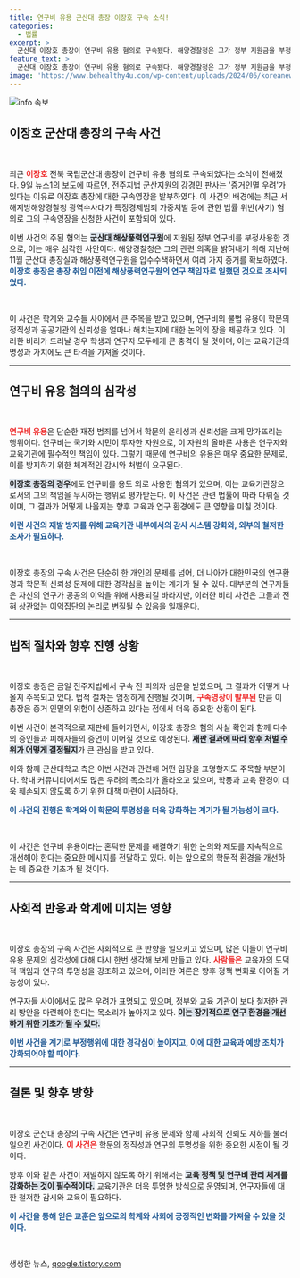 ```yaml
---
title: 연구비 유용 군산대 총장 이장호 구속 소식!
categories:
  - 법률
excerpt: >
  군산대 이장호 총장이 연구비 유용 혐의로 구속됐다. 해양경찰청은 그가 정부 지원금을 부정 사용한 것으로 보고 증거인멸 우려를 이유로 영장을 발부했다. 충격 사건의 전말이 밝혀진다!
feature_text: >
  군산대 이장호 총장이 연구비 유용 혐의로 구속됐다. 해양경찰청은 그가 정부 지원금을 부정 사용한 것으로 보고 증거인멸 우려를 이유로 영장을 발부했다. 충격 사건의 전말이 밝혀진다!
image: 'https://www.behealthy4u.com/wp-content/uploads/2024/06/koreanews.jpg'
---
```


<p><img src="https://www.behealthy4u.com/wp-content/uploads/2024/06/koreanews.jpg" alt="info 속보" /></p>

<h2 data-ke-size="size26">이장호 군산대 총장의 구속 사건</h2>

<p data-ke-size="size16">&nbsp;</p>

<p>최근 <b><span style="color: #ee2323;">이장호</span></b> 전북 국립군산대 총장이 연구비 유용 혐의로 구속되었다는 소식이 전해졌다. 9일 뉴스1의 보도에 따르면, 전주지법 군산지원의 강경민 판사는 '증거인멸 우려'가 있다는 이유로 이장호 총장에 대한 구속영장을 발부하였다. 이 사건의 배경에는 최근 서해지방해양경찰청 광역수사대가 특정경제범죄 가중처벌 등에 관한 법률 위반(사기) 혐의로 그의 구속영장을 신청한 사건이 포함되어 있다. </p>

<p>이번 사건의 주된 혐의는 <b><span style="background-color: #21538527;">군산대 해상풍력연구원</span></b>에 지원된 정부 연구비를 부정사용한 것으로, 이는 매우 심각한 사안이다. 해양경찰청은 그의 관련 의혹을 밝혀내기 위해 지난해 11월 군산대 총장실과 해상풍력연구원을 압수수색하면서 여러 가지 증거를 확보하였다. <b><span style="color: #1a5490;">이장호 총장은 총장 취임 이전에 해상풍력연구원의 연구 책임자로 일했던 것으로 조사되었다.</span></b> </p>

<p data-ke-size="size16">&nbsp;</p>

<p>이 사건은 학계와 교수들 사이에서 큰 주목을 받고 있으며, 연구비의 불법 유용이 학문의 정직성과 공공기관의 신뢰성을 얼마나 해치는지에 대한 논의의 장을 제공하고 있다. 이러한 비리가 드러날 경우 학생과 연구자 모두에게 큰 충격이 될 것이며, 이는 교육기관의 명성과 가치에도 큰 타격을 가져올 것이다. </p>

<hr>

<h2 data-ke-size="size26">연구비 유용 혐의의 심각성</h2>

<p data-ke-size="size16">&nbsp;</p>

<p><b><span style="color: #ee2323;">연구비 유용</span></b>은 단순한 재정 범죄를 넘어서 학문의 윤리성과 신뢰성을 크게 망가뜨리는 행위이다. 연구비는 국가와 시민이 투자한 자원으로, 이 자원의 올바른 사용은 연구자와 교육기관에 필수적인 책임이 있다. 그렇기 때문에 연구비의 유용은 매우 중요한 문제로, 이를 방지하기 위한 체계적인 감시와 처벌이 요구된다.</p>

<p><b><span style="background-color: #21538527;">이장호 총장의 경우</span></b>에도 연구비를 용도 외로 사용한 혐의가 있으며, 이는 교육기관장으로서의 그의 책임을 무시하는 행위로 평가받는다. 이 사건은 관련 법률에 따라 다뤄질 것이며, 그 결과가 어떻게 나올지는 향후 교육과 연구 환경에도 큰 영향을 미칠 것이다. </p>

<p><b><span style="color: #1a5490;">이런 사건의 재발 방지를 위해 교육기관 내부에서의 감사 시스템 강화와, 외부의 철저한 조사가 필요하다.</span></b> </p>

<p data-ke-size="size16">&nbsp;</p>

<p>이장호 총장의 구속 사건은 단순히 한 개인의 문제를 넘어, 더 나아가 대한민국의 연구환경과 학문적 신뢰성 문제에 대한 경각심을 높이는 계기가 될 수 있다. 대부분의 연구자들은 자신의 연구가 공공의 이익을 위해 사용되길 바라지만, 이러한 비리 사건은 그들과 전혀 상관없는 이익집단의 논리로 변질될 수 있음을 일깨운다.</p>

<hr>

<h2 data-ke-size="size26">법적 절차와 향후 진행 상황</h2>

<p data-ke-size="size16">&nbsp;</p>

<p>이장호 총장은 금일 전주지법에서 구속 전 피의자 심문을 받았으며, 그 결과가 어떻게 나올지 주목되고 있다. 법적 절차는 엄정하게 진행될 것이며, <b><span style="color: #ee2323;">구속영장이 발부된</span></b> 만큼 이 총장은 증거 인멸의 위험이 상존하고 있다는 점에서 더욱 중요한 상황이 된다. </p>

<p>이번 사건이 본격적으로 재판에 들어가면서, 이장호 총장의 혐의 사실 확인과 함께 다수의 증인들과 피해자들의 증언이 이어질 것으로 예상된다. <b><span style="background-color: #21538527;">재판 결과에 따라 향후 처벌 수위가 어떻게 결정될지</span></b>가 큰 관심을 받고 있다. </p>

<p>이와 함께 군산대학교 측은 이번 사건과 관련해 어떤 입장을 표명할지도 주목할 부분이다. 학내 커뮤니티에서도 많은 우려의 목소리가 올라오고 있으며, 학풍과 교육 환경이 더욱 훼손되지 않도록 하기 위한 대책 마련이 시급하다. </p>

<p><b><span style="color: #1a5490;">이 사건의 진행은 학계와 이 학문의 투명성을 더욱 강화하는 계기가 될 가능성이 크다.</span></b> </p>

<p data-ke-size="size16">&nbsp;</p>

<p>이 사건은 연구비 유용이라는 혼탁한 문제를 해결하기 위한 논의와 제도를 지속적으로 개선해야 한다는 중요한 메시지를 전달하고 있다. 이는 앞으로의 학문적 환경을 개선하는 데 중요한 기초가 될 것이다. </p>

<hr>

<h2 data-ke-size="size26">사회적 반응과 학계에 미치는 영향</h2>

<p data-ke-size="size16">&nbsp;</p>

<p>이장호 총장의 구속 사건은 사회적으로 큰 반향을 일으키고 있으며, 많은 이들이 연구비 유용 문제의 심각성에 대해 다시 한번 생각해 보게 만들고 있다. <b><span style="color: #ee2323;">사람들은</span></b> 교육자의 도덕적 책임과 연구의 투명성을 강조하고 있으며, 이러한 여론은 향후 정책 변화로 이어질 가능성이 있다.</p>

<p>연구자들 사이에서도 많은 우려가 표명되고 있으며, 정부와 교육 기관이 보다 철저한 관리 방안을 마련해야 한다는 목소리가 높아지고 있다. <b><span style="background-color: #21538527;">이는 장기적으로 연구 환경을 개선하기 위한 기초가 될 수 있다.</span></b> </p>

<p><b><span style="color: #1a5490;">이번 사건을 계기로 부정행위에 대한 경각심이 높아지고, 이에 대한 교육과 예방 조치가 강화되어야 할 때이다.</span></b> </p>

<hr>

<h2 data-ke-size="size26">결론 및 향후 방향</h2>

<p data-ke-size="size16">&nbsp;</p>

<p>이장호 군산대 총장의 구속 사건은 연구비 유용 문제와 함께 사회적 신뢰도 저하를 불러일으킨 사건이다. <b><span style="color: #ee2323;">이 사건은</span></b> 학문의 정직성과 연구의 투명성을 위한 중요한 시점이 될 것이다. </p>

<p>향후 이와 같은 사건이 재발하지 않도록 하기 위해서는 <b><span style="background-color: #21538527;">교육 정책 및 연구비 관리 체계를 강화하는 것이 필수적이다.</span></b> 교육기관은 더욱 투명한 방식으로 운영되며, 연구자들에 대한 철저한 감시와 교육이 필요하다. </p>

<p><b><span style="color: #1a5490;">이 사건을 통해 얻은 교훈은 앞으로의 학계와 사회에 긍정적인 변화를 가져올 수 있을 것이다.</span></b> </p>

<p data-ke-size="size16">&nbsp;</p>
생생한 뉴스, <a href="https://qoogle.tistory.com" rel="dofollow">qoogle.tistory.com</a>


